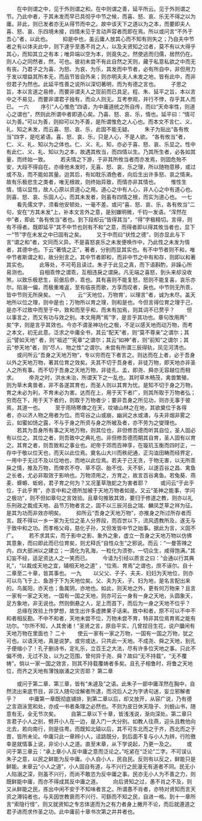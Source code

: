 <!-- { "loadSidebar": true } -->
　　在中则谓之中，见于外则谓之和。在中则谓之善，延平所云。见于外则谓之节。乃此中者，于其未发而早已具彻乎中节之候，而喜、怒、哀、乐无不得之以为庸。非此，则已发者亦无从得节而中之。故中该天下之道以为之本，而要即夫人喜、怒、哀、乐四境未接，四情未见于言动声容者而即在焉。所以或问言“不外于吾心”者，以此也。 
　　抑是中也，虽云庸人放其心而不知有则失之；乃自夫中节者之有以体夫此中，则下逮乎至愚不肖之人，以及夫贤知之过者，莫不有以大得乎其心，而知其立之有本；唯异端以空为本，则竟失之。然使逃而归儒，居然仍在。则人心之同然者，然，可也。彼初未尝不有此自然之天则，藏于私意私欲之中而无有丧。乃君子之为喜、为怒、为哀、为乐，其发而中节者，必有所自中，非但用力于发以增益其所本无，而品节皆自外来；则亦明夫夫人未发之地，皆有此中，而非但君子为然也。此延平性善之说所以深切著明，而为有德之言也。 
　　子思之旨，本以言道之易修，而要非谓夫人之现前而已具足。程、朱、延平之旨，本以言中之不易见，而要非谓君子独有，而众人则无。互考参观，并行不悖，存乎其人而已。 
一六
　　序引“人心惟危”四语，为中庸道统之所自传，而曰“天命率性，则道心之谓也”，然则此所谓中者即道心矣。乃喜、怒、哀、乐，情也。延平曰：“情可以为善。”可以为善，则抑可以为不善，是所谓惟危之人心也。而本文不言仁、义、礼、知之未发，而云喜、怒、哀、乐，此固不能无疑。 
　　朱子为贴出“各有攸当”四字，是吃紧语。喜、怒、哀、乐，只是人心，不是人欲。 “各有攸当”者，仁、义、礼、知以为之体也。仁、义、礼、知，亦必于喜、怒、哀、乐显之。性中有此仁、义、礼、知以为之本，故遇其攸当，而四情以生。乃其所生者，必各如其量，而终始一致。 
　　若夫情之下游，于非其所攸当者而亦发焉，则固危殆不安，大段不得自在。亦缘他未发时，无喜、怒、哀、乐之理，所以随物意移，或过或不及，而不能如其量。迨其后，有如耽乐酒色者，向后生出许多怒、哀之情来。故有乐极悲生之类者，唯无根故，则终始异致，而情亦非其情也。 
　　惟性生情，情以显性，故人心原以资道心之用。道心之中有人心，非人心之中有道心也。则喜、怒、哀、乐固人心，而其未发者，则虽有四情之根，而实为道心也。 
一七
　　看先儒文字，须看他安顿处，一毫不差。或问“喜、怒、哀、乐，各有攸当”二句，安在“方其未发”上，补本文言外之意，是别嫌明微，千钧一发语。“浑然在中”者，即此 “各有攸当”者也。到下段却云“皆得其当”，“得”字极精切。言得，则有不得者。既即延平“其不中节也则有不和”之意，而得者即以得其攸当者也，显下一“节”字在未发之中已固有之矣。 
　　又于中而曰“状性之德”，则亦显此与下言“谓之和”者，文同而义异。不是喜怒哀乐之未发便唤作中，乃此性之未发为情者，其德中也。下云“著情之正”，著者，分别而显其实也。有不中节者则不和，唯中节者斯谓之和，故分别言之。其中节者即和，而非中节之中有和存，则即以和著其实也。 
　　此等处，不可苟且读过。朱子于此见之真，而下语斟酌，非躁心所易测也。 
　　自相乖悖之谓乖，互相违戾之谓戾。凡无端之喜怒，到头来却没收煞，以致乐极悲生，前倨后恭，乖也。其有喜则不能复怒，怒则不能复喜，哀乐亦尔。陷溺一偏，而极重难返，至有临丧而歌，方享而叹者，戾也。中节则无所乖，皆中节则无所戾矣。 
一八
　　云“‘天地位，万物育’，以理言”者，诚为未尽。盖天地所以位之理，则中是也；万物所以育之理，则和是也。今但言得位育之理于己，是亦不过致中而至于中，致和而至乎和，而未有加焉，则其词不已赘乎？ 
　　但以事言之，而又有功与效之别。本文用两“焉”字，是言乎其功也。章句改用两“ 矣”字，则是言乎其效也。今亦不谓圣神功化之极，不足以感天地而动万物，而考之本文，初无此意。泛求之中庸全书，其云“配天”者，则“莫不尊亲”之谓尔；其云“譬如天地” 者，则“祖述”“宪章”之谓尔；其云“如神”者，则“前知”之谓尔；其云“参天地”者，则“尽人、物之性”之谓尔。未尝有所谓三辰得轨，凤见河清也。 
　　或问所云“吾身之天地万物”，专以穷而在下者言之。则达而在上者，必于吾身以外之天地万物，著其位育之效矣。夫其不切于吾身者，非徒万物，即天地亦非圣人之所有事。而不切于吾身之天地万物，非徒孔、孟，即尧、舜亦无容越位而相求。 
　　帝尧之时，洪水未治，所谓天下之一乱也。其时草木畅茂，禽兽繁殖，则为草木禽兽者，非不各遂其育也，而圣人则以其育为忧。是知不切于身之万物，育之未必为利，不育未必为害。达而在上，用于天下者广，则其所取于万物者弘；穷而在下，用于天下者约，则取于万物者少；要非吾身之所见功，则亦无事于彼焉，其道一也。 
　　至于雨旸寒燠之在天，坟埴山林之在地，其欲奠位于各得者，亦以济人物之用者为位。而穹谷之山或崩，幽涧之水或涌，与夫非烟非雾之云，如蜜如饧之露，不与于身之所资与身之所被及者，亦不劳为之燮理也。 
　　若其为吾身所有事之天地万物，则其位也，非但修吾德而听其自位，圣人固必有以位之。其位之者，则吾致中之典礼也。非但修吾德而期其自育，圣人固有以育之。其育之者，则吾致和之事业也。祀帝于郊而百神享，在璇玑玉衡而四时正，一存中于敬以位天也，而天以此位焉。奠名山大川而秩祀通，正沟洫田畴而经界定，一用中于无过不及以位地也，而地以此位焉。若夫于己无贪，于物无害，以无所乖戾之情，推及万物，而俾农不夺、草不窃、胎不伐、夭不斩，以遂百谷之昌、禽鱼之长者，尤必非取效于影响也。万物须用之，方育之，故言百谷禽鱼。若兔葵、燕麦、蝾螈、蚯蚓，君子育之何为？又况堇草虺蛇之为害者耶？ 
　　或问云“于此乎位，于此乎育”，亦言中和之德所加被于天地万物者如是。又云“圣神之能事，学问之极功”，则不但如章句之言效验。且章句推致其效，要归于修道之教，则亦以礼乐刑政之裁成天地、品节万物者言之，固不以三辰河岳之瑞、麟凤芝草之祥为征。是其为功而非效亦明矣。 
　　抑所云“吾身之天地万物”，亦推身之所过所存者而言。既不得以一乡一家为无位之圣人分界段，而百世以下，流风遗教所及，遂无与于致中和之功。而孝格父母，慈化子孙，又但发皆中节之始事。据此为言，义固不广。 
　　若不求其实，而于影中之影、象外之象，虚立一吾身之天地万物以仿佛其意象，而曰即此而已位育矣，则尤释氏“自性众生”之邪说。而云：“一曼答辣之内，四大部洲以之建立；一滴化为乳海，一粒化为须弥，一切众生，咸得饱满。”其幻妄不经，适足资达人之一笑而已。 
　　今请为引经以质言之曰：“会通以行其典礼”，“以裁成天地之宜，辅相天地之道” ，“位焉、育焉”之谓也，庶不诬尔。自十二章至二十章，皆其事也。 
一九
　　以父父、子子、夫夫、妇妇为天地位，则亦可以鸟飞于上、鱼游于下为天地位矣。父、夫为天，子、妇为地，是名言配出来的。鸟属阳，亦天也；鱼属阴，亦地也。如此，则天地之外，更有何万物来？且言一家有一家之天地，一国有一国之天地，则亦可云一身有一身之天地，头圆象天，足方象地，非无说也。然则倒悬之人，足上而首下，而后为一身之天地不位乎？ 
　　总缘在效验上作梦想，故生出许多虚脾果子话来。致中和者，原不可以不中不和者相反勘。不中不和者，天地未尝不位，万物未尝不育，特非其位焉育焉之能有功尔。“尔所不知，人其舍诸！”圣贤之言，原自平实，几曾捏目生花，说户牖闲有天地万物在里面也？ 
二十 
　　使云一家有一家之万物，一国有一国之万物，犹之可也。以语天地，真是说梦。或穷或达，只共此一天地。不成尧、舜之天地，到孔子便缩小了！孔子删诗书，定礼乐，立百王之大法，尽有许多位天地之事。只此不偏不倚，无过不及，以为之范围，曾何异于尧、舜？故曰“无不持载”，“无不覆帱”。倘以一家一国之效言，则其不持载覆帱者多矣。且孔子相鲁时，将鲁之天地位，而齐之天地有薄蚀崩涌之灾否耶？ 
第二章

　　或问于第二章、第三章，皆有“未遽及”之语。此朱子一部中庸浑然在胸中，自然流出来底节目，非汉人随句诠解者所逮，而况后人之为字诱句迷，妄立邪解者乎？ 
　　中庸第一章既彻底铺排，到第二章以后，却又放开，从容广说，乃有德之言涵泳宽和处，亦成一书者条理之必然也。不则为皮日休天隐子、刘蜕山书，随意有无，全无节次矣。 
　　自第二章以下十章，皆浅浅说，渐向深处。第二章只言君子小人之别，劈开小人在一边，是入门一大分别。如教人往燕，迎头且教他向北去，若向南行，则是往粤。而既知北辕以后，其不可东北而之于齐，西北而之于晋，皆所未论。中庸只此一章辨小人，迳路既分，到后面不复与小人为辨，行险徼幸是就情事上说，非论小人之道。直至末章，从下学说起，乃更一及之。 
　　或问于第三章云：“承上章小人反中庸之意而泛论之。”吃紧在“泛论”二字。不可误认朱子之意，以民之鲜能为反中庸。小人自小人，民自民。反则有以反之，鲜能只是鲜能。末章云“小人之道”，小人固自有道，与不兴行之民漫无有道者不同。民无小人陷溺之深，则虽不兴行，而尚不敢恣为反中庸之事。民亦无小人为不善之力，则既鲜能中庸，而亦不得成其反中庸之道。 
　　向后贤知之过，愚不肖之不及，则又从鲜能之民，拣出中闲不安于不知味者言之。所谓愚不肖者，亦特对贤知而言天资之滞钝者也，与夫因世教衰而不兴行、可繇而不知之民，自进一格。到十一章所言“索隐行怪”，则又就贤知之专志体道而为之有力者身上撇开不论，而后就遵道之君子进而求作圣之功。此中庸前十章书次第之井井者也。 
